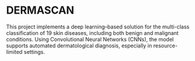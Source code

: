 # DERMASCAN
This project implements a deep learning–based solution for the multi-class classification of 19 skin diseases, including both benign and malignant conditions. Using Convolutional Neural Networks (CNNs), the model supports automated dermatological diagnosis, especially in resource-limited settings.
